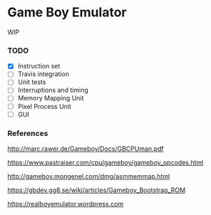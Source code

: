 # Game Boy Emulator

WIP

### TODO
- [x] Instruction set
- [ ] Travis integration 
- [ ] Unit tests
- [ ] Interruptions and timing
- [ ] Memory Mapping Unit
- [ ] Pixel Process Unit
- [ ] GUI

### References
http://marc.rawer.de/Gameboy/Docs/GBCPUman.pdf

https://www.pastraiser.com/cpu/gameboy/gameboy_opcodes.html

http://gameboy.mongenel.com/dmg/asmmemmap.html

https://gbdev.gg8.se/wiki/articles/Gameboy_Bootstrap_ROM

https://realboyemulator.wordpress.com
